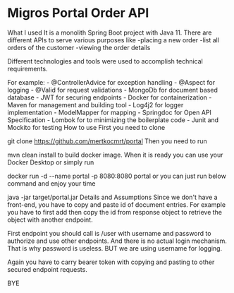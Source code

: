# Migros Portal Order API

What I used
It is a monolith Spring Boot project with Java 11. 
There are different APIs to serve various purposes 
like 
    -placing a new order 
    -list all orders of the customer 
    -viewing the order details

Different technologies and tools were used to accomplish technical requirements.

For example:
    - @ControllerAdvice for exception handling
    - @Aspect for logging
    - @Valid for request validations
    - MongoDb for document based database
    - JWT for securing endpoints
    - Docker for containerization
    - Maven for management and building tool
    - Log4j2 for logger implementation
    - ModelMapper for mapping
    - Springdoc for Open API Specification
    - Lombok for to minimizing the boilerplate code
    - Junit and Mockito for testing
How to use
First you need to clone

git clone https://github.com/mertkocmrt/portal
Then you need to run

mvn clean install
to build docker image. When it is ready you can use your Docker Desktop or simply run

docker run -d --name portal -p 8080:8080 portal
or you can just run below command and enjoy your time

java -jar target/portal.jar
Details and Assumptions
Since we don't have a front-end, you have to copy and paste id of document entries. For example you have to first add then copy the id from response object to retrieve the object with another endpoint.

First endpoint you should call is /user with username and password to authorize and use other endpoints. And there is no actual login mechanism. That is why password is useless. BUT we are using username for logging.

Again you have to carry bearer token with copying and pasting to other secured endpoint requests.


BYE
